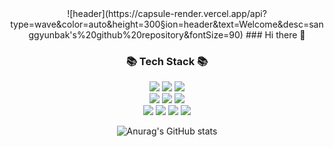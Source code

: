 <div align="center">
![header](https://capsule-render.vercel.app/api?type=wave&color=auto&height=300&section=header&text=Welcome&desc=sanggyunbak's%20github%20repository&fontSize=90)
### Hi there 👋
<h3 align="center">📚 Tech Stack 📚</h3>
<p align="center">
<span><img src="https://img.shields.io/badge/Spring-6DB33F?style=flat&logo=Spring&logoColor=white"></span>
<span><img src="https://img.shields.io/badge/springboot-6DB33F?style=flat&logo=springboot&logoColor=white"></span>
<span><img src="https://img.shields.io/badge/mysql-4479A1?style=flat&logo=mysql&logoColor=white"></span>
<br>
<span><img src="https://img.shields.io/badge/Spring-6DB33F?style=flat&logo=Spring&logoColor=white"></span>
<span><img src="https://img.shields.io/badge/springboot-6DB33F?style=flat&logo=springboot&logoColor=white"></span>
<span><img src="https://img.shields.io/badge/mysql-4479A1?style=flat&logo=mysql&logoColor=white"></span>
<br>
<span><img src="https://img.shields.io/badge/HTML-e34f26?style=flat&logo=html5&logoColor=white"/></span>
<span><img src="https://img.shields.io/badge/CSS-1572b6?style=flat&logo=css3&logoColor=white"/></span>
<span><img src="https://img.shields.io/badge/JavaScript-dbab09?style=flat&logo=javascript&logoColor=white"/></span>
<span><img src="https://img.shields.io/badge/React-61dafb?style=flat&logo=react&logoColor=white"/></span>
</p>

<!--
**sanggyunbak2856/sanggyunbak2856** is a ✨ _special_ ✨ repository because its `README.md` (this file) appears on your GitHub profile.


Here are some ideas to get you started:

- 🔭 I’m currently working on ...
- 🌱 I’m currently learning ...
- 👯 I’m looking to collaborate on ...
- 🤔 I’m looking for help with ...
- 💬 Ask me about ...
- 📫 How to reach me: ...
- 😄 Pronouns: ...
- ⚡ Fun fact: ...
-->

![Anurag's GitHub stats](https://github-readme-stats.vercel.app/api?username=sanggyunbak2856&show_icons=true&theme=radical)
  
  

</div>
